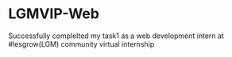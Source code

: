 # LGMVIP-Web
Successfully complelted my task1 as a web development intern at #lesgrow(LGM) community virtual internship
